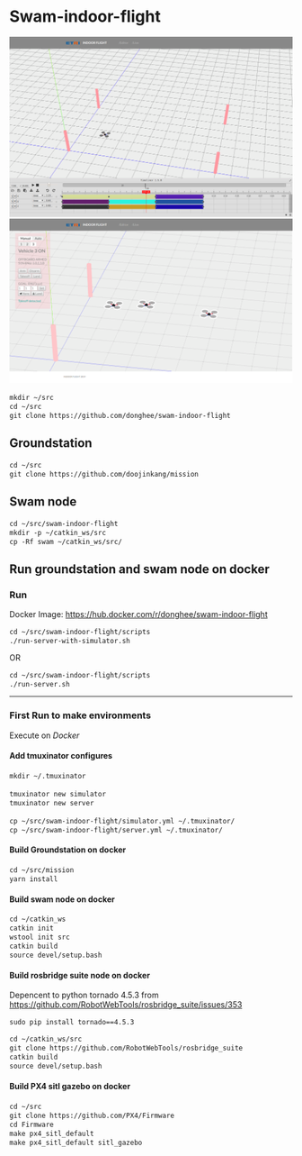 # Swam-indoor-flight


![Timeline Editor](screenshot-editor.png?raw=true "Timeline Editor")
![Live Viewer](screenshot-live.png?raw=true "Live Viewer")


```
mkdir ~/src
cd ~/src
git clone https://github.com/donghee/swam-indoor-flight 
```

## Groundstation

```
cd ~/src
git clone https://github.com/doojinkang/mission 
```

## Swam node

```
cd ~/src/swam-indoor-flight 
mkdir -p ~/catkin_ws/src
cp -Rf swam ~/catkin_ws/src/
```

## Run groundstation and swam node on docker

### Run 

Docker Image: https://hub.docker.com/r/donghee/swam-indoor-flight

```
cd ~/src/swam-indoor-flight/scripts
./run-server-with-simulator.sh
```

OR

```
cd ~/src/swam-indoor-flight/scripts
./run-server.sh
```

----

### First Run to make environments

Execute on *Docker*

#### Add tmuxinator configures 

```
mkdir ~/.tmuxinator

tmuxinator new simulator
tmuxinator new server

cp ~/src/swam-indoor-flight/simulator.yml ~/.tmuxinator/
cp ~/src/swam-indoor-flight/server.yml ~/.tmuxinator/
```

#### Build Groundstation on docker

```
cd ~/src/mission
yarn install
```

#### Build swam node on docker

```
cd ~/catkin_ws
catkin init
wstool init src
catkin build
source devel/setup.bash
```

#### Build rosbridge suite node on docker

Depencent to python tornado 4.5.3 from https://github.com/RobotWebTools/rosbridge_suite/issues/353

```
sudo pip install tornado==4.5.3
```


```
cd ~/catkin_ws/src
git clone https://github.com/RobotWebTools/rosbridge_suite
catkin build
source devel/setup.bash
```


#### Build PX4 sitl gazebo on docker

```
cd ~/src
git clone https://github.com/PX4/Firmware
cd Firmware
make px4_sitl_default
make px4_sitl_default sitl_gazebo
```

